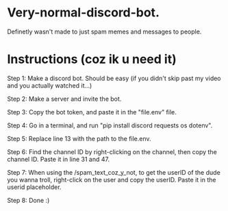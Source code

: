 # Very-normal-discord-bot.
Definetly wasn't made to just spam memes and messages to people.

# Instructions (coz ik u need it)
Step 1: Make a discord bot. Should be easy (if you didn't skip past my video and you actually watched it...)

Step 2: Make a server and invite the bot.

Step 3: Copy the bot token, and paste it in the "file.env" file.

Step 4: Go in a terminal, and run "pip install discord requests os dotenv".

Step 5: Replace line 13 with the path to the file.env.

Step 6: Find the channel ID by right-clicking on the channel, then copy the channel ID. Paste it in line 31 and 47.

Step 7: When using the /spam_text_coz_y_not, to get the userID of the dude you wanna troll, right-click on the user and copy the userID. Paste it in the userid placeholder.

Step 8: Done :)
